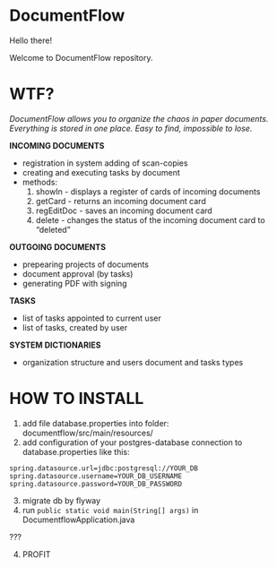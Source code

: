 # DocumentFlow

Hello there!

Welcome to DocumentFlow repository.

# WTF?
*DocumentFlow allows you to organize the chaos in paper documents. Everything is stored in one place. Easy to find, impossible to lose.*


**INCOMING DOCUMENTS**
- registration in system adding of scan-copies
- creating and executing tasks by document
- methods:
    1. showIn - displays a register of cards of incoming documents
    2. getCard - returns an incoming document card
    3. regEditDoc - saves an incoming document card
    4. delete - changes the status of the incoming document card to “deleted”

**OUTGOING DOCUMENTS**
- prepearing projects of documents
- document approval (by tasks)
- generating PDF with signing

**TASKS**
- list of tasks appointed to current user
- list of tasks, created by user

**SYSTEM DICTIONARIES**
- organization structure and users document and tasks types

# HOW TO INSTALL
1. add file database.properties into folder: documentflow/src/main/resources/
2. add configuration of your postgres-database connection to database.properties like this:
```
spring.datasource.url=jdbc:postgresql://YOUR_DB
spring.datasource.username=YOUR_DB_USERNAME
spring.datasource.password=YOUR_DB_PASSWORD
```
3. migrate db by flyway
4. run ```public static void main(String[] args)``` in DocumentflowApplication.java

???

4. PROFIT
